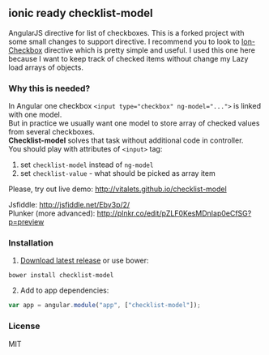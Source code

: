 ## ionic ready checklist-model
AngularJS directive for list of checkboxes. This is a forked project with some small changes to support <ion-checkbox> directive.
I recommend you to look to [Ion-Checkbox](http://ionicframework.com/docs/api/directive/ionCheckbox/) directive which is pretty simple and useful. I used this one here because I want to keep track of checked items without change my Lazy load arrays of objects.

### Why this is needed?  
In Angular one checkbox `<input type="checkbox" ng-model="...">` is linked 
with one model.  
But in practice we usually want one model to store array of checked values 
from several checkboxes.  
**Checklist-model** solves that task without additional code in controller.   
You should play with attributes of `<input>` tag:
  
1. set `checklist-model` instead of `ng-model`
2. set `checklist-value` - what should be picked as array item  

Please, try out live demo: http://vitalets.github.io/checklist-model

Jsfiddle: http://jsfiddle.net/Ebv3p/2/  
Plunker (more advanced): http://plnkr.co/edit/pZLF0KesMDnIap0eCfSG?p=preview

### Installation
1. [Download latest release](https://github.com/vitalets/checklist-model/releases) or use bower:
````
bower install checklist-model 
````

2. Add to app dependencies:
````js
var app = angular.module("app", ["checklist-model"]);
````

### License
MIT 
